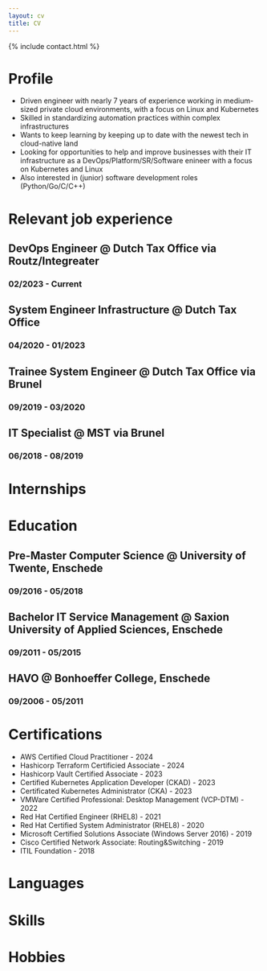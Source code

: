 ```yaml
---
layout: cv
title: CV
---
```


{% include contact.html %}

# Profile

* Driven engineer with nearly 7 years of experience working in medium-sized private cloud environments, with a focus on Linux and Kubernetes
* Skilled in standardizing automation practices within complex infrastructures
* Wants to keep learning by keeping up to date with the newest tech in cloud-native land
* Looking for opportunities to help and improve businesses with their IT infrastructure as a DevOps/Platform/SR/Software enineer with a focus on Kubernetes and Linux
* Also interested in (junior) software development roles (Python/Go/C/C++)

# Relevant job experience

## DevOps Engineer @ Dutch Tax Office via Routz/Integreater
### 02/2023 - Current

## System Engineer Infrastructure @ Dutch Tax Office
### 04/2020 - 01/2023

## Trainee System Engineer @ Dutch Tax Office via Brunel
### 09/2019 - 03/2020

## IT Specialist @ MST via Brunel
### 06/2018 - 08/2019  
  
  
  
  


# Internships  
  
  
  


# Education  


## Pre-Master Computer Science @ University of Twente, Enschede
### 09/2016 - 05/2018

## Bachelor IT Service Management @ Saxion University of Applied Sciences, Enschede
### 09/2011 - 05/2015

## HAVO @ Bonhoeffer College, Enschede
### 09/2006 - 05/2011

# Certifications
- AWS Certified Cloud Practitioner - 2024
- Hashicorp Terraform Certificied Associate - 2024
- Hashicorp Vault Certified Associate - 2023
- Certified Kubernetes Application Developer (CKAD) - 2023
- Certificated Kubernetes Administrator (CKA) - 2023
- VMWare Certified Professional: Desktop Management (VCP-DTM) - 2022
- Red Hat Certified Engineer (RHEL8) - 2021
- Red Hat Certified System Administrator (RHEL8) - 2020
- Microsoft Certified Solutions Associate (Windows Server 2016) - 2019
- Cisco Certified Network Associate: Routing&Switching - 2019
- ITIL Foundation - 2018

# Languages

# Skills

# Hobbies
